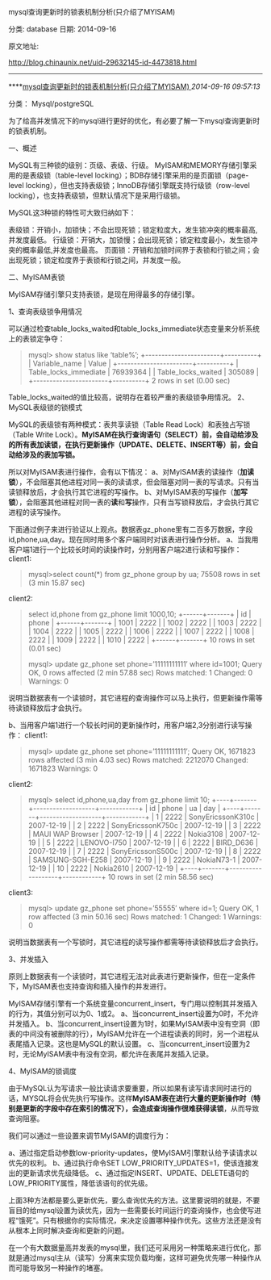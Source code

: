 mysql查询更新时的锁表机制分析(只介绍了MYISAM)

分类: database
日期: 2014-09-16

原文地址: 

http://blog.chinaunix.net/uid-29632145-id-4473818.html

------

****[mysql查询更新时的锁表机制分析(只介绍了MYISAM) ]()*2014-09-16 09:57:13*

分类： Mysql/postgreSQL

为了给高并发情况下的mysql进行更好的优化，有必要了解一下mysql查询更新时的锁表机制。

一、概述

MySQL有三种锁的级别：页级、表级、行级。
MyISAM和MEMORY存储引擎采用的是表级锁（table-level locking）；BDB存储引擎采用的是页面锁（page-level locking），但也支持表级锁；InnoDB存储引擎既支持行级锁（row-level locking），也支持表级锁，但默认情况下是采用行级锁。

MySQL这3种锁的特性可大致归纳如下：

表级锁：开销小，加锁快；不会出现死锁；锁定粒度大，发生锁冲突的概率最高,并发度最低。
行级锁：开销大，加锁慢；会出现死锁；锁定粒度最小，发生锁冲突的概率最低,并发度也最高。
页面锁：开销和加锁时间界于表锁和行锁之间；会出现死锁；锁定粒度界于表锁和行锁之间，并发度一般。

二、MyISAM表锁

MyISAM存储引擎只支持表锁，是现在用得最多的存储引擎。

1、查询表级锁争用情况

可以通过检查table_locks_waited和table_locks_immediate状态变量来分析系统上的表锁定争夺：

> mysql> show status like ‘table%’;
> +-----------------------+----------+
> | Variable_name | Value |
> +-----------------------+----------+
> | Table_locks_immediate | 76939364 |
> | Table_locks_waited | 305089 |
> +-----------------------+----------+
> 2 rows in set (0.00 sec)

Table_locks_waited的值比较高，说明存在着较严重的表级锁争用情况。
2、MySQL表级锁的锁模式

MySQL的表级锁有两种模式：表共享读锁（Table Read Lock）和表独占写锁（Table Write Lock）。**MyISAM在执行查询语句（SELECT）前，会自动给涉及的所有表加读锁，在执行更新操作（UPDATE、DELETE、INSERT等）前，会自动给涉及的表加写锁。**

所以对MyISAM表进行操作，会有以下情况：
a、对MyISAM表的读操作（**加读锁**），不会阻塞其他进程对同一表的读请求，但会阻塞对同一表的写请求。只有当读锁释放后，才会执行其它进程的写操作。
b、对MyISAM表的写操作（**加写锁**），会阻塞其他进程对同一表的**读**和**写**操作，只有当写锁释放后，才会执行其它进程的读写操作。

下面通过例子来进行验证以上观点。数据表gz_phone里有二百多万数据，字段id,phone,ua,day。现在同时用多个客户端同时对该表进行操作分析。
a、当我用客户端1进行一个比较长时间的读操作时，分别用客户端2进行读和写操作：
client1:

> mysql>select count(*) from gz_phone group by ua;
> 75508 rows in set (3 min 15.87 sec)

client2:

> select id,phone from gz_phone limit 1000,10;
> +------+-------+
> | id | phone |
> +------+-------+
> | 1001 | 2222 |
> | 1002 | 2222 |
> | 1003 | 2222 |
> | 1004 | 2222 |
> | 1005 | 2222 |
> | 1006 | 2222 |
> | 1007 | 2222 |
> | 1008 | 2222 |
> | 1009 | 2222 |
> | 1010 | 2222 |
> +------+-------+
> 10 rows in set (0.01 sec)
>
> mysql> update gz_phone set phone=’11111111111′ where id=1001;
> Query OK, 0 rows affected (2 min 57.88 sec)
> Rows matched: 1 Changed: 0 Warnings: 0

说明当数据表有一个读锁时，其它进程的查询操作可以马上执行，但更新操作需等待读锁释放后才会执行。

b、当用客户端1进行一个较长时间的更新操作时，用客户端2,3分别进行读写操作：
client1:

> mysql> update gz_phone set phone=’11111111111′;
> Query OK, 1671823 rows affected (3 min 4.03 sec)
> Rows matched: 2212070 Changed: 1671823 Warnings: 0

client2:

> mysql> select id,phone,ua,day from gz_phone limit 10;
> +----+-------+-------------------+------------+
> | id | phone | ua | day |
> +----+-------+-------------------+------------+
> | 1 | 2222 | SonyEricssonK310c | 2007-12-19 |
> | 2 | 2222 | SonyEricssonK750c | 2007-12-19 |
> | 3 | 2222 | MAUI WAP Browser | 2007-12-19 |
> | 4 | 2222 | Nokia3108 | 2007-12-19 |
> | 5 | 2222 | LENOVO-I750 | 2007-12-19 |
> | 6 | 2222 | BIRD_D636 | 2007-12-19 |
> | 7 | 2222 | SonyEricssonS500c | 2007-12-19 |
> | 8 | 2222 | SAMSUNG-SGH-E258 | 2007-12-19 |
> | 9 | 2222 | NokiaN73-1 | 2007-12-19 |
> | 10 | 2222 | Nokia2610 | 2007-12-19 |
> +----+-------+-------------------+------------+
> 10 rows in set (2 min 58.56 sec)

client3:

> mysql> update gz_phone set phone=’55555′ where id=1;
> Query OK, 1 row affected (3 min 50.16 sec)
> Rows matched: 1 Changed: 1 Warnings: 0

说明当数据表有一个写锁时，其它进程的读写操作都需等待读锁释放后才会执行。

3、并发插入

原则上数据表有一个读锁时，其它进程无法对此表进行更新操作，但在一定条件下，MyISAM表也支持查询和插入操作的并发进行。

MyISAM存储引擎有一个系统变量concurrent_insert，专门用以控制其并发插入的行为，其值分别可以为0、1或2。
a、当concurrent_insert设置为0时，不允许并发插入。
b、当concurrent_insert设置为1时，如果MyISAM表中没有空洞（即表的中间没有被删除的行），MyISAM允许在一个进程读表的同时，另一个进程从表尾插入记录。这也是MySQL的默认设置。
c、当concurrent_insert设置为2时，无论MyISAM表中有没有空洞，都允许在表尾并发插入记录。

4、MyISAM的锁调度

由于MySQL认为写请求一般比读请求要重要，所以如果有读写请求同时进行的话，MYSQL将会优先执行写操作。这样**MyISAM表在进行大量的更新操作时（特别是更新的字段中存在索引的情况下），会造成查询操作很难获得读锁**，从而导致查询阻塞。

我们可以通过一些设置来调节MyISAM的调度行为：

a、通过指定启动参数low-priority-updates，使MyISAM引擎默认给予读请求以优先的权利。
b、通过执行命令SET LOW_PRIORITY_UPDATES=1，使该连接发出的更新请求优先级降低。
c、通过指定INSERT、UPDATE、DELETE语句的LOW_PRIORITY属性，降低该语句的优先级。

上面3种方法都是要么更新优先，要么查询优先的方法。这里要说明的就是，不要盲目的给mysql设置为读优先，因为一些需要长时间运行的查询操作，也会使写进程“饿死”。只有根据你的实际情况，来决定设置哪种操作优先。这些方法还是没有从根本上同时解决查询和更新的问题。

在一个有大数据量高并发表的mysql里，我们还可采用另一种策略来进行优化，那就是通过mysql主从（读写）分离来实现负载均衡，这样可避免优先哪一种操作从而可能导致另一种操作的堵塞。